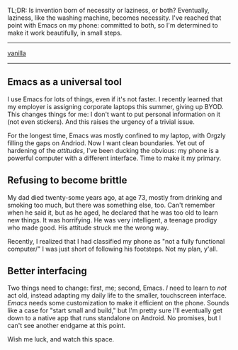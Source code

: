 TL;DR: Is invention born of necessity or laziness, or both? Eventually, laziness, like the washing machine, becomes necessity. I've reached that point with Emacs on my phone: committed to both, so I'm determined to make it work beautifully, in small steps.

-----
[vanilla](vanilla.md)

-----

## Emacs as a universal tool
I use Emacs for lots of things, even if it's not faster. I recently learned that my employer is assigning corporate laptops this summer, giving up BYOD. This changes things for me: I don't want to put personal information on it (not even stickers). And this raises the urgency of a trivial issue.

For the longest time, Emacs was mostly confined to my laptop, with Orgzly filling the gaps on Andriod.  Now I want clean boundaries.  Yet out of hardening of the *attitudes*, I've been ducking the obvious: my phone is a powerful computer with a different interface. Time to make it my primary.

## Refusing to become brittle
My dad died twenty-some years ago, at age 73, mostly from drinking and smoking too much, but there was something else, too.  Can't remember when he said it, but as he aged, he declared that he was too old to learn new things. It was horrifying.  He was very intelligent, a teenage prodigy who made good. His attitude struck me the wrong way.

Recently, I realized that I had classified my phone as "not a fully functional computer/" I was just short of following his footsteps. Not my plan, y'all. 

## Better interfacing
Two things need to change: first, me; second, Emacs. *I* need to learn to *not* act old, instead adapting my daily life to the smaller, touchscreen interface. *Emacs* needs some customization to make it efficient on the phone. Sounds like a case for "start small and build," but I'm pretty sure I'll eventually get down to a native app that runs standalone on Android. No promises, but I can't see another endgame at this point. 

Wish me luck, and watch this space. 
